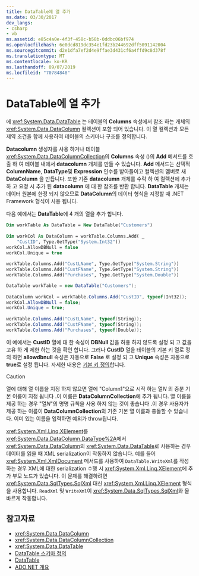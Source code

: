```yaml
---
title: DataTable에 열 추가
ms.date: 03/30/2017
dev_langs:
- csharp
- vb
ms.assetid: e85c4a0e-4f3f-458c-b58b-0ddbc06bf974
ms.openlocfilehash: 6e0dcd819dc354e1fd23b244692dff5091142004
ms.sourcegitcommit: d2e1dfa7ef2d4e9ffae3d431cf6a4ffd9c8d378f
ms.translationtype: MT
ms.contentlocale: ko-KR
ms.lasthandoff: 09/07/2019
ms.locfileid: "70784848"
---
```

# <a name="adding-columns-to-a-datatable"></a>DataTable에 열 추가
에 <xref:System.Data.DataTable> 는 테이블의 **Columns** 속성에서 참조 하는 개체의 <xref:System.Data.DataColumn> 컬렉션이 포함 되어 있습니다. 이 열 컬렉션과 모든 제약 조건을 함께 사용하여 테이블의 스키마나 구조를 정의합니다.  
  
 **Datacolumn** 생성자를 사용 하거나 테이블 <xref:System.Data.DataColumnCollection>의 **Columns** 속성 ()의 **Add** 메서드를 호출 하 여 테이블 내에서 **datacolumn** 개체를 만들 수 있습니다. **Add** 메서드는 선택적 **ColumnName**, **DataType**및 **Expression** 인수를 받아들이고 컬렉션의 멤버로 새 **DataColumn** 을 만듭니다. 또한 기존 **datacolumn** 개체를 수락 하 여 컬렉션에 추가 하 고 요청 시 추가 된 **datacolumn** 에 대 한 참조를 반환 합니다. **DataTable** 개체는 데이터 원본에 한정 되지 않으므로 **DataColumn**의 데이터 형식을 지정할 때 .NET Framework 형식이 사용 됩니다.  
  
 다음 예에서는 **DataTable**에 4 개의 열을 추가 합니다.  
  
```vb  
Dim workTable As DataTable = New DataTable("Customers")  
  
Dim workCol As DataColumn = workTable.Columns.Add( _  
    "CustID", Type.GetType("System.Int32"))  
workCol.AllowDBNull = false  
workCol.Unique = true  
  
workTable.Columns.Add("CustLName", Type.GetType("System.String"))  
workTable.Columns.Add("CustFName", Type.GetType("System.String"))  
workTable.Columns.Add("Purchases", Type.GetType("System.Double"))  
```  
  
```csharp  
DataTable workTable = new DataTable("Customers");  
  
DataColumn workCol = workTable.Columns.Add("CustID", typeof(Int32));  
workCol.AllowDBNull = false;  
workCol.Unique = true;  
  
workTable.Columns.Add("CustLName", typeof(String));  
workTable.Columns.Add("CustFName", typeof(String));  
workTable.Columns.Add("Purchases", typeof(Double));  
```  
  
 이 예에서는 **CustID** 열에 대 한 속성이 **DBNull** 값을 허용 하지 않도록 설정 되 고 값을 고유 하 게 제한 하는 것을 확인 합니다. 그러나 **CustID** 열을 테이블의 기본 키 열로 정의 하면 **allowdbnull** 속성은 자동으로 **False** 로 설정 되 고 **Unique** 속성은 자동으로 **true**로 설정 됩니다. 자세한 내용은 [기본 키 정의](defining-primary-keys.md)합니다.  
  
> [!CAUTION]
> 열에 대해 열 이름을 지정 하지 않으면 열에 "Column1"으로 시작 하는 열*N* 의 증분 기본 이름이 지정 됩니다 .이 이름은 **DataColumnCollection**에 추가 됩니다. 열 이름을 제공 하는 경우 "열*N*"의 명명 규칙을 사용 하지 않는 것이 좋습니다 .이 경우 사용자가 제공 하는 이름이 **DataColumnCollection**의 기존 기본 열 이름과 충돌할 수 있습니다. 이미 있는 이름을 입력하면 예외가 throw됩니다.  
  
 <xref:System.Xml.Linq.XElement>를 <xref:System.Data.DataColumn.DataType%2A>에서 <xref:System.Data.DataColumn>의 <xref:System.Data.DataTable>로 사용하는 경우 데이터를 읽을 때 XML serialization이 작동하지 않습니다. 예를 들어 <xref:System.Xml.XmlDocument> 메서드를 사용하여 `DataTable.WriteXml`를 작성하는 경우 XML에 대한 serialization 수행 시 <xref:System.Xml.Linq.XElement>에 추가 부모 노드가 있습니다. 이 문제를 해결하려면 <xref:System.Data.SqlTypes.SqlXml> 대신 <xref:System.Xml.Linq.XElement> 형식을 사용합니다. `ReadXml` 및 `WriteXml`이 <xref:System.Data.SqlTypes.SqlXml>와 올바르게 작동합니다.  
  
## <a name="see-also"></a>참고자료

- <xref:System.Data.DataColumn>
- <xref:System.Data.DataColumnCollection>
- <xref:System.Data.DataTable>
- [DataTable 스키마 정의](datatable-schema-definition.md)
- [DataTable](datatables.md)
- [ADO.NET 개요](../ado-net-overview.md)
